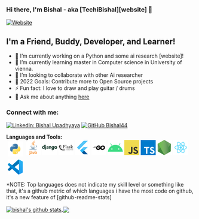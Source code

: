 ### Hi there, I'm Bishal - aka [TechiBishal][website] 👋

[![Website](https://img.shields.io/website?label=Bishal.com&style=for-the-badge&url=https%3A%2F%2Fbishal.com)]()

## I'm a Friend, Buddy, Developer, and Learner!

- 🔭 I’m currently working on a Python and some ai research [website]!
- 🌱 I’m currently learning master in Computer science in University of vienna.
- 👯 I’m looking to collaborate with other Ai researcher
- 🥅 2022 Goals: Contribute more to Open Source projects
- ⚡ Fun fact: I love to draw and play guitar / drums
- 💬 Ask me about anything [here](https://github.com/Bishal44/Bishal44/issues)


### Connect with me:


[![Linkedin: Bishal Upadhyaya](https://img.shields.io/badge/-Bishal-blue?style=flat-square&logo=Linkedin&logoColor=white&link=https://www.linkedin.com/in/bishal-upadhyay-801799134/)](https://www.linkedin.com/in/bishal-upadhyay-801799134/)
[![GitHub Bishal44](https://img.shields.io/github/followers/Bishal44?label=follow&style=social)](https://github.com/Bishal44)



**Languages and Tools:**  
<code><img src="https://raw.githubusercontent.com/github/explore/80688e429a7d4ef2fca1e82350fe8e3517d3494d/topics/python/python.png" alt="Python" height="40" style="vertical-align:top; margin:4px"></code>
<code><img height="40" src="https://raw.githubusercontent.com/github/explore/80688e429a7d4ef2fca1e82350fe8e3517d3494d/topics/java/java.png"></code>
<code><img height="40" src="https://raw.githubusercontent.com/github/explore/80688e429a7d4ef2fca1e82350fe8e3517d3494d/topics/django/django.png"></code>
<code><img height="40" src="https://raw.githubusercontent.com/github/explore/80688e429a7d4ef2fca1e82350fe8e3517d3494d/topics/flask/flask.png"></code>
<code><img height="40" src="https://raw.githubusercontent.com/github/explore/80688e429a7d4ef2fca1e82350fe8e3517d3494d/topics/flutter/flutter.png"></code>
<code><img height="40" src="https://raw.githubusercontent.com/github/explore/80688e429a7d4ef2fca1e82350fe8e3517d3494d/topics/go/go.png"></code>
<code><img height="40" src="https://raw.githubusercontent.com/github/explore/80688e429a7d4ef2fca1e82350fe8e3517d3494d/topics/android/android.png"></code>
<code><img height="40" src="https://raw.githubusercontent.com/github/explore/80688e429a7d4ef2fca1e82350fe8e3517d3494d/topics/javascript/javascript.png"></code>
<code><img height="40" src="https://raw.githubusercontent.com/github/explore/80688e429a7d4ef2fca1e82350fe8e3517d3494d/topics/typescript/typescript.png"></code>
<code><img height="40" src="https://raw.githubusercontent.com/github/explore/80688e429a7d4ef2fca1e82350fe8e3517d3494d/topics/nodejs/nodejs.png"></code>
<code><img height="40" src="https://raw.githubusercontent.com/github/explore/80688e429a7d4ef2fca1e82350fe8e3517d3494d/topics/react/react.png"></code> 
<code><img src="https://raw.githubusercontent.com/github/explore/80688e429a7d4ef2fca1e82350fe8e3517d3494d/topics/visual-studio-code/visual-studio-code.png" alt="VS Code" height="40" style="vertical-align:top; margin:4px"></code>



  *NOTE: Top languages does not indicate my skill level or something like that, it's a github metric of which languages i have the most code on github, it's a new feature of [github-readme-stats]


<a href="https://github.com/Bishal44/github-readme-stats">
  <img align="center" src="https://github-readme-stats.vercel.app/api?username=Bishal44&show_icons=true&include_all_commits=true&theme=tokyonight" alt="bishal's github stats" />
</a>
<a href="https://github.com/Bishal44/github-readme-stats">
 
  <img align="center" src="https://github-readme-stats.vercel.app/api/top-langs/?username=Bishal44&layout&theme=synthwave" />
</a>
<!---
<a href="https://github.com/Bishal44/github-readme-stats">
  <img align="center" src="https://github-readme-stats.vercel.app/api/pin/?username=Bishal44&repo=&theme=radical" />
</a>   
--->
<!---
<a href="https://github.com/Bishal44/Bishal44.github.io">
  <img align="center" src="https://github-readme-stats.vercel.app/api/pin/?username=Bishal44&repo=Bishal44.github.io&theme=radical" />
</a> 
--->
<!---
<a href="https://github.com/Bishal44/Bishal44.github.io">
  <img align="center" src="https://github-readme-stats.vercel.app/api/pin/?username=Bishal44&repo=Bishal44.github.io&theme=radical" />
</a> 
--->





